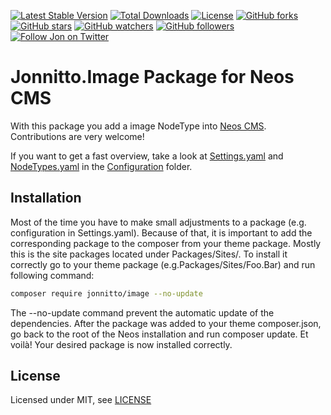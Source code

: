 [![Latest Stable Version](https://poser.pugx.org/jonnitto/image/v/stable)](https://packagist.org/packages/jonnitto/image)
[![Total Downloads](https://poser.pugx.org/jonnitto/image/downloads)](https://packagist.org/packages/jonnitto/image)
[![License](https://poser.pugx.org/jonnitto/image/license)](LICENSE)
[![GitHub forks](https://img.shields.io/github/forks/jonnitto/Jonnitto.Image.svg?style=social&label=Fork)](https://github.com/jonnitto/Jonnitto.Image/fork)
[![GitHub stars](https://img.shields.io/github/stars/jonnitto/Jonnitto.Image.svg?style=social&label=Stars)](https://github.com/jonnitto/Jonnitto.Image/stargazers)
[![GitHub watchers](https://img.shields.io/github/watchers/jonnitto/Jonnitto.Image.svg?style=social&label=Watch)](https://github.com/jonnitto/Jonnitto.Image/subscription)
[![GitHub followers](https://img.shields.io/github/followers/jonnitto.svg?style=social&label=Follow)](https://github.com/jonnitto/followers)
[![Follow Jon on Twitter](https://img.shields.io/twitter/follow/jonnitto.svg?style=social&label=Follow)](https://twitter.com/jonnitto)

Jonnitto.Image Package for Neos CMS
===================================

With this package you add a image NodeType into [Neos CMS](https://www.neos.io).  
Contributions are very welcome!


If you want to get a fast overview, take a look at [Settings.yaml](Configuration/Settings.yaml) and [NodeTypes.yaml](Configuration/NodeTypes.yaml) in the [Configuration](Configuration) folder.


Installation
------------
Most of the time you have to make small adjustments to a package (e.g. configuration in Settings.yaml). Because of that, it is important to add the corresponding package to the composer from your theme package. Mostly this is the site packages located under Packages/Sites/. To install it correctly go to your theme package (e.g.Packages/Sites/Foo.Bar) and run following command:

```bash
composer require jonnitto/image --no-update
```

The --no-update command prevent the automatic update of the dependencies. After the package was added to your theme composer.json, go back to the root of the Neos installation and run composer update. Et voilà! Your desired package is now installed correctly.



License
-------

Licensed under MIT, see [LICENSE](LICENSE)
